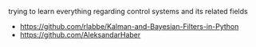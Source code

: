trying to learn everything regarding control systems and its related fields

- https://github.com/rlabbe/Kalman-and-Bayesian-Filters-in-Python
- https://github.com/AleksandarHaber
